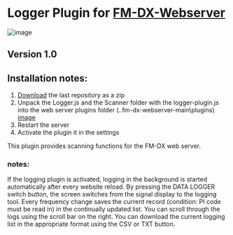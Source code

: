 # Logger Plugin for [FM-DX-Webserver](https://github.com/NoobishSVK/fm-dx-webserver)
![image](https://github.com/Highpoint2000/webserver-logger/assets/168109804/e8b108e4-b312-4d74-92a0-f1ea0c4ec99b)

## Version 1.0

## Installation notes:

1. [Download](https://github.com/Highpoint2000/webserver-logger/releases) the last repository as a zip
2. Unpack the Logger.js and the Scanner folder with the logger-plugin.js into the web server plugins folder (..fm-dx-webserver-main\plugins) [image](https://github.com/Highpoint2000/webserver-logger/assets/168109804/98b38e5d-e58c-4192-b69c-739b608cf118)
4. Restart the server
5. Activate the plugin it in the settings

This plugin provides scanning functions for the FM-DX web server.

### notes: 

If the logging plugin is activated, logging in the background is started automatically after every website reload. By pressing the DATA LOGGER switch button, the screen switches from the signal display to the logging tool. Every frequency change saves the current record (condition: PI code must be read in) in the continually updated list. You can scroll through the logs using the scroll bar on the right. You can download the current logging list in the appropriate format using the CSV or TXT button.




